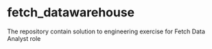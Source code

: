 # fetch_datawarehouse
The repository contain solution to engineering exercise for Fetch Data Analyst role
